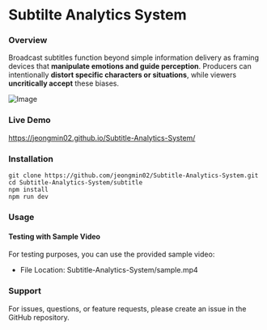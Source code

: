 # Subtilte Analytics System
### Overview
Broadcast subtitles function beyond simple information delivery as framing devices that **manipulate emotions and guide perception**. Producers can intentionally **distort specific characters or situations**, while viewers **uncritically accept** these biases.

![Image](https://github.com/user-attachments/assets/ae62d78f-6651-4adf-bbcc-0214ca72e8b1)

### Live Demo
https://jeongmin02.github.io/Subtitle-Analytics-System/

### Installation

```
git clone https://github.com/jeongmin02/Subtitle-Analytics-System.git
cd Subtitle-Analytics-System/subtitle
npm install
npm run dev
```

### Usage
#### Testing with Sample Video
For testing purposes, you can use the provided sample video:
- File Location: Subtitle-Analytics-System/sample.mp4

### Support
For issues, questions, or feature requests, please create an issue in the GitHub repository.
